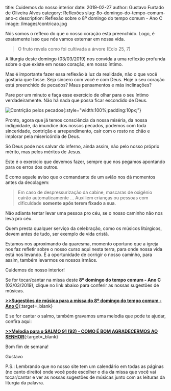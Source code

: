 ﻿title: Cuidemos do nosso interior
date: 2019-02-27
author: Gustavo Furtado de Oliveira Alves
category: Reflexões
slug: 8o-domingo-do-tempo-comum-ano-c
description: Reflexão sobre o 8º domingo do tempo comum - Ano C
image: /images/contricao.jpg

Nós somos o reflexo do que o nosso coração está preenchido.
Logo, é exatamente isso que nós vamos externar em nossa vida.

> O fruto revela como foi cultivada a árvore (Eclo 25, 7)

A liturgia deste domingo (03/03/2019) nos convida a uma reflexão profunda sobre o que existe em nosso coração, em nosso íntimo.

Mas é importante fazer essa reflexão à luz da realidade, não o que você gostaria que fosse. Seja sincero com você e com Deus.
Hoje o seu coração está preenchido de pecados? Maus pensamentos e más inclinações?

Pare por um minuto e faça esse exercício de olhar para o seu íntimo verdadeiramente. Não há nada que possa ficar escondido de Deus.

![Contrição pelos pecados](/images/contricao.jpg){:style="width:100%;padding:10px;"}

Pronto, agora que já temos consciência da nossa miséria, da nossa indignidade, da imundice dos nossos pecados, podemos com toda sinceridade, contrição e arrependimento, cair com o rosto no chão e implorar pela misericórdia de Deus.

Só Deus pode nos salvar do inferno, ainda assim, não pelo nosso próprio mérito, mas pelos méritos de Jesus.

Este é o exercício que devemos fazer, sempre que nos pegamos apontando para os erros dos outros.

É como aquele aviso que o comandante de um avião nos dá momentos antes da decolagem:

> Em caso de despressurização da cabine, mascaras de oxigênio cairão automaticamente ... Auxiliem crianças ou pessoas com dificuldade **somente após terem fixado a sua**.

Não adianta tentar levar uma pessoa pro céu, se o nosso caminho não nos leva pro céu.

Quem presta qualquer serviço da celebração, como os músicos litúrgicos, devem antes de tudo, ser exemplo de vida cristã.

Estamos nos aproximando da quaresma, momento oportuno que a igreja nos faz refletir sobre o nosso curso aqui nesta terra, para onde nossa vida está nos levando. É a oportunidade de corrigir o nosso caminho, para assim, também levarmos os nossos irmãos.

Cuidemos do nosso interior!

Se for tocar/cantar na missa deste **8º domingo do tempo comum - Ano C** (03/03/2019), clique no link abaixo para conferir as nossas sugestões de músicas.

[**>>Sugestões de música para a missa do 8º domingo do tempo comum - Ano C**](https://musicasparamissa.com.br/sugestoes-para/8o-domingo-do-tempo-comum-ano-c){:target=\_blank}

E se for cantar o salmo, também gravamos uma melodia que pode te ajudar, confira aqui:

[**>>Melodia para o SALMO 91 (92) - COMO É BOM AGRADECERMOS AO SENHOR**](https://musicasparamissa.com.br/musica/salmo-91-como-e-bom-agradecermos-ao-senhor/){:target=\_blank}

Bom fim de semana!

Gustavo

P.S.: Lembrando que no nosso site tem um calendário em todas as páginas (no canto direito) 
onde você pode escolher o dia da missa que você vai tocar/cantar e ver as nossas sugestões 
de músicas junto com as leituras da liturgia da palavra.